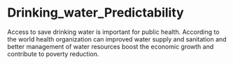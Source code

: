 # Drinking_water_Predictability
<P>Access to save drinking water is important for public health. According to the world health organization can improved water supply and sanitation and better management of water resources boost the economic growth and contribute to poverty reduction.<P>
